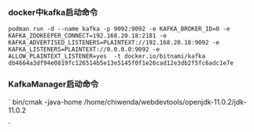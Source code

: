 ### docker中kafka启动命令

`podman run -d --name kafka -p 9092:9092 -e KAFKA_BROKER_ID=0 -e KAFKA_ZOOKEEPER_CONNECT=192.168.20.18:2181 -e KAFKA_ADVERTISED_LISTENERS=PLAINTEXT://192.168.20.18:9092 -e KAFKA_LISTENERS=PLAINTEXT://0.0.0.0:9092 -e ALLOW_PLAINTEXT_LISTENER=yes  -t docker.io/bitnami/kafka
db4664a3df94e0819fc126514b5e13e5145f0f1e26cad12e3db2f5fc6adc1e7e
`
### KafkaManager启动命令
`
bin/cmak -java-home /home/chiwenda/webdevtools/openjdk-11.0.2/jdk-11.0.2

`